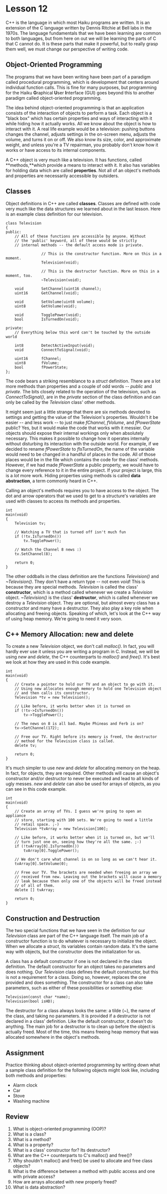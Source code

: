 # Lesson 12

C++ is the language in which most Haiku programs are written. It is an extension of the C language written by Dennis Ritchie at Bell labs in the 1970s. The language fundamentals that we have been learning are common to both languages, but from here on out we will be learning the parts of C that C cannot do. It is these parts that make it powerful, but to really grasp them well, we must change our perspective of writing code.

## Object-Oriented Programming

The programs that we have been writing have been part of a paradigm called procedural programming, which is development that centers around individual function calls. This is fine for many purposes, but programming for the Haiku **G**raphical **U**ser **I**nterface (GUI) goes beyond this to another paradigm called object-oriented programming.

The idea behind object-oriented programming is that an application consists of the interaction of objects to perform a task. Each object is a \"black box\" which has certain properties and ways of interacting with it while hiding how it actually works. All we know about the object is how to interact with it. A real life example would be a television: pushing buttons changes the channel, adjusts settings in the on-screen menu, adjusts the volume, and turns it on or off. We also know its size, color, and approximate weight, and unless you're a TV repairman, you probably don't know how it works or have access to its internal components.

A C++ object is very much like a television. It has functions, called **methods,**which provide a means to interact with it. It also has variables for holding data which are called **properties**. Not all of an object's methods and properties are necessarily accessible by outsiders.

## Classes

Object definitions in C++ are called **classes**. Classes are defined with code very much like the data structures we learned about in the last lesson. Here is an example class definition for our television.

``` {.c++}
class Television
{
public:
    // All of these functions are accessible by anyone. Without
    // the 'public' keyword, all of these would be strictly
    // internal methods -- the default access mode is private.

                // This is the constructor function. More on this in a moment.
                Television(void);

                // This is the destructor function. More on this in a moment, too.
                ~Television(void);

    void        SetChannel(uint16 channel);
    uint16      GetChannel(void);

    void        SetVolume(uint8 volume);
    uint8       GetVolume(void);

    void        TogglePower(void);
    bool        IsTurnedOn(void);

private:
    // Everything below this word can't be touched by the outside world

    int8        DetectActiveInput(void);
    void        ConnectToSignal(void);

    uint16      fChannel;
    uint8       fVolume;
    bool        fPowerState;
};

```

The code bears a striking resemblance to a *struct* definition. There are a lot more methods than properties and a couple of odd words -- *public* and *private*. The bits closely related to the operation of the television, such as *ConnectToSignal()*, are in the *private* section of the class definition and can only be called by the *Television* class\' other methods.

It might seem just a little strange that there are six methods devoted to settings and getting the value of the Television's properties. Wouldn't it be easier -- and less work -- to just make *fChannel*, *fVolume*, and *fPowerState* public? Yes, but it would make the code that works with it messier. Our objects should expose their internal workings only when absolutely necessary. This makes it possible to change how it operates internally without disturbing its interaction with the outside world. For example, if we decided to rename *fPowerState* to *fIsTurnedOn*, the name of the variable would need to be changed in a handful of places in the code. All of those places would be in the file which contains the code for the class\' methods. However, if we had made *fPowerState* a public property, we would have to change every reference to it in the entire project. If your project is large, this is a *lot* more work. Hiding properties using methods is called **data abstraction**, a term commonly heard in C++.

Calling an object's methods requires you to have access to the object. The dot and arrow operators that we used to get to a structure's variables are used with classes to access its methods and properties.

``` {.c++}
int
main(void)
{
    Television tv;

    // Watching a TV that is turned off isn't much fun
    if (!tv.IsTurnedOn())
        tv.TogglePower();

    // Watch the Channel 8 news :)
    tv.SetChannel(8);

    return 0;
}

```

The other oddballs in the class definition are the functions *Television()* and *\~Television()*. They don't have a return type -- not even *void*! This is because they are special methods. *Television* is called the class\' **constructor**, which is a method called whenever we create a *Television* object. *\~Television()* is the class\' **destructor**, which is called whenever we destroy a *Television* object. They are optional, but almost every class has a constructor and many have a destructor. They also play a key role when allocating and freeing objects. Speaking of which, let's look at the C++ way of using heap memory. We're going to need it very soon.

## C++ Memory Allocation: new and delete

To create a new *Television* object, we don't call *malloc()*. In fact, you will hardly ever use it unless you are writing a program in C. Instead, we will be using *new* and *delete*, the C++ counterparts to *malloc()* and *free()*. It's best we look at how they are used in this code example.

``` {.c++}
int
main(void)
{
    // Create a pointer to hold our TV and an object to go with it.
    // Using new allocates enough memory to hold one Television object
    // and then calls its constructor.
    Television *tv = new Television();

    // Like before, it works better when it is turned on
    if (!tv->IsTurnedOn())
        tv->TogglePower();

    // The news on 8 is all bad. Maybe Phineas and Ferb is on?
    tv->SetChannel(172);

    // Free our TV. Right before its memory is freed, the destructor
    // method for the Television class is called.
    delete tv;

    return 0;
}

```

It's much simpler to use *new* and *delete* for allocating memory on the heap. In fact, for objects, they are required. Other methods will cause an object's constructor and/or destructor to never be executed and lead to all kinds of ugly messes. *new* and *delete* can also be used for arrays of objects, as you can see in this code example.

``` {.c++}
int
main(void)
{
    // Create an array of TVs. I guess we're going to open an appliance
    // store, starting with 100 sets. We're going to need a little
    // retail space. ;-)
    Television *tvArray = new Television[100];

    // Like before, it works better when it is turned on, but we'll
    // turn just one on, seeing how they're all the same. ;-)
    if (!tvArray[0].IsTurnedOn())
        tvArray[0].TogglePower();

    // We don't care what channel is on so long as we can't hear it.
    tvArray[0].SetVolume(0);

    // Free our TV. The brackets are needed when freeing an array we
    // received from new. Leaving out the brackets will cause a memory
    // leak because then only one of the objects will be freed instead
    // of all of them.
    delete [] tvArray;

    return 0;
}

```

## Construction and Destruction

The two special functions that we have seen in the definition for our *Television* class are part of the C++ language itself. The main job of a constructor function is to do whatever is necessary to initialize the object. When we allocate a *struct*, its variables contain random data. It's the same way with objects, but the constructor does the initialization for us.

A class has a default constructor if one is not declared in the class definition. The default constructor for an object takes no parameters and does nothing. Our *Television* class defines the default constructor, but this is not a requirement for a class. Doing so, however, replaces the one provided and does something. The constructor for a class can also take parameters, such as either of these possibilities or something else:

``` {.c++}
Television(const char *name);
Television(bool isHD);
```

The destructor for a class always looks the same: a tilde (\~), the name of the class, and taking no parameters. It is provided if a destructor is not declared in a class\' definition. Like the default constructor, it doesn't do anything. The main job for a destructor is to clean up before the object is actually freed. Most of the time, this means freeing heap memory that was allocated somewhere in the object's methods.

## Assignment

Practice thinking about object-oriented programming by writing down what a sample class definition for the following objects might look like, including both methods and properties:

-   Alarm clock
-   Car
-   Stove
-   Washing machine

## Review

1.  What is object-oriented programming (OOP)?
2.  What is a class?
3.  What is a method?
4.  What is a property?
5.  What is a class' constructor for? Its destructor?
6.  What are the C++ counterparts to C's malloc() and free()?
7.  Why shouldn't malloc() and free() be used to allocate and free class objects?
8.  What is the difference between a method with public access and one with private access?
9.  How are arrays allocated with new properly freed?
10. What is data abstraction?
